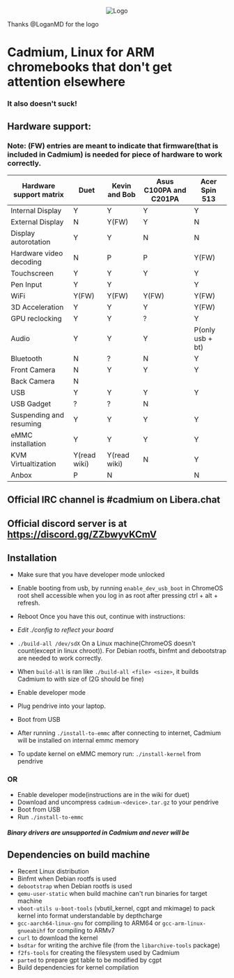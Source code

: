 <p align="center"><img src="/pics/logo/cd_smol.png" alt="Logo" data-canonical-src="/pics/cd_smol.png"/></p>

Thanks @LoganMD for the logo

# Cadmium, Linux for ARM chromebooks that don't get attention elsewhere
### It also doesn't suck!

## Hardware support:
### Note: (FW) entries are meant to indicate that firmware(that is included in Cadmium) is needed for piece of hardware to work correctly.
| Hardware support matrix      	| Duet		 	| Kevin and Bob	 	| Asus C100PA and C201PA	| Acer Spin 513		|
|-------------------------	|--------------------	|----------------	|-------------------------	|-----------------------|
| Internal Display		| Y		   	| Y		 	| Y				| Y			|
| External Display		| N			| Y(FW)			| Y				| N			|
| Display autorotation    	| Y		    	| Y			| N				| N			|
| Hardware video decoding	| N			| P			| P				| Y(FW)			|
| Touchscreen	    	  	| Y		    	| Y			| Y				| Y			|
| Pen Input			| Y			| Y			| 				| Y			|
| WiFi		     	 	| Y(FW)			| Y(FW)	   		| Y(FW)				| Y(FW)			|
| 3D Acceleration	  	| Y		    	| Y			| Y				| Y(FW)			|
| GPU reclocking		| Y			| Y			| ?				| Y			|
| Audio		     		| Y			| Y			| Y				| P(only usb + bt)	|
| Bluetooth		 	| N		    	| ?			| N				| Y			|
| Front Camera			| N			| Y			| Y				| Y			|
| Back Camera		    	| N		    	|		 	| 				|			|
| USB				| Y		    	| Y			| Y				| Y			|
| USB Gadget			| ?		    	| ?			| N				| 			|
| Suspending and resuming 	| Y		    	| Y			| Y				| Y			|
| eMMC installation		| Y		    	| Y			| Y				| Y			|
| KVM Virtualtization		| Y(read wiki)		| Y(read wiki)		| N				| Y			|
| Anbox				| P			| N			|				| N			|

## Official IRC channel is #cadmium on Libera.chat
## Official discord server is at https://discord.gg/ZZbwyvKCmV

## Installation
- Make sure that you have developer mode unlocked
- Enable booting from usb, by running ```enable_dev_usb_boot``` in ChromeOS root shell accessible when you log in as root after pressing ctrl + alt + refresh.
- Reboot
Once you have this out, continue with instructions:

- *Edit ./config to reflect your board*
- ``` ./build-all /dev/sdX ``` On a Linux machine(ChromeOS doesn't count(except in linux chroot)). For Debian rootfs, binfmt and debootstrap are needed to work correctly.
- When ```build-all``` is ran like ```./build-all <file> <size>```, it builds Cadmium to <file> with size of <size>(2G should be fine)
- Enable developer mode
- Plug pendrive into your laptop.
- Boot from USB
- After running ``` ./install-to-emmc ``` after connecting to internet, Cadmium will be installed on internal emmc memory
- To update kernel on eMMC memory run: ```./install-kernel``` from pendrive

### OR
- Enable developer mode(instructions are in the wiki for duet)
- Download and uncompress ```cadmium-<device>.tar.gz``` to your pendrive
- Boot from USB
- Run ```./install-to-emmc```

#### *Binary drivers are unsupported in Cadmium and never will be*

## Dependencies on build machine
- Recent Linux distribution
- Binfmt when Debian rootfs is used
- ```debootstrap``` when Debian rootfs is used
- ```qemu-user-static``` when build machine can't run binaries for target machine
- ```vboot-utils u-boot-tools``` (vbutil_kernel, cgpt and mkimage) to pack kernel into format understandable by depthcharge
- ```gcc-aarch64-linux-gnu``` for compiling to ARM64 or ```gcc-arm-linux-gnueabihf``` for compiling to ARMv7
- ```curl``` to download the kernel
- ```bsdtar``` for writing the archive file (from the ```libarchive-tools``` package)
- ```f2fs-tools``` for creating the filesystem used by Cadmium
- ```parted``` to prepare gpt table to be modified by cgpt
- Build dependencies for kernel compilation

